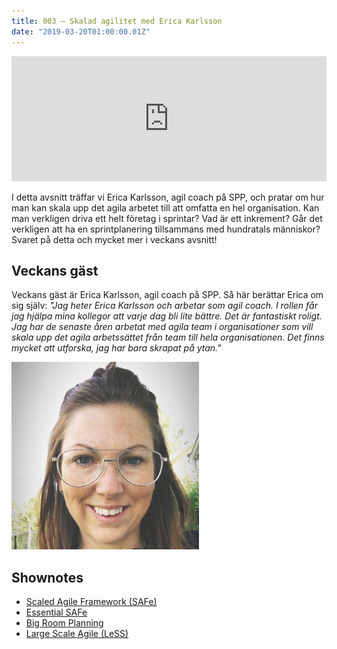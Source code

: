 ```yaml
---
title: 003 – Skalad agilitet med Erica Karlsson
date: "2019-03-20T01:00:00.01Z"
---
```


<iframe height="200px" width="100%" frameborder="no" scrolling="no" seamless="" src="https://player.simplecast.com/15cde978-26e1-4266-b3a2-2996401830d7?dark=false"></iframe>

I detta avsnitt träffar vi Erica Karlsson, agil coach på SPP, och pratar om hur man kan skala upp det agila arbetet till att omfatta en hel organisation. Kan man verkligen driva ett helt företag i sprintar? Vad är ett inkrement? Går det verkligen att ha en sprintplanering tillsammans med hundratals människor? Svaret på detta och mycket mer i veckans avsnitt!

## Veckans gäst
Veckans gäst är Erica Karlsson, agil coach på SPP. Så här berättar Erica om sig själv: _"Jag heter Erica Karlsson och arbetar som agil coach. I rollen får jag hjälpa mina kollegor att varje dag bli lite bättre. Det är fantastiskt roligt. Jag har de senaste åren arbetat med agila team i organisationer som vill skala upp det agila arbetssättet från team till hela organisationen. Det finns mycket att utforska, jag har bara skrapat på ytan."_

![Bild på Daniel Stenberg](./erica-karlsson.jpg)

## Shownotes
* [Scaled Agile Framework (SAFe)](https://www.scaledagileframework.com/)
* [Essential SAFe](https://www.scaledagileframework.com/essential-safe/)
* [Big Room Planning](https://www.infoq.com/articles/making-scaling-agile-work-4)
* [Large Scale Agile (LeSS)](https://www.scaledagileframework.com/)

